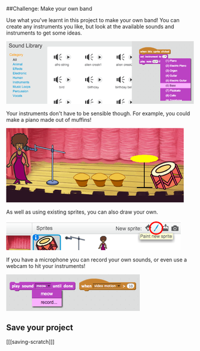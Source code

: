 ##Challenge: Make your own band

Use what you've learnt in this project to make your own band! You can create any instruments you like, but look at the available sounds and instruments to get some ideas.

![screenshot](images/band-ideas.png)

Your instruments don't have to be sensible though. For example, you could make a piano made out of muffins!

![screenshot](images/band-piano.png)

As well as using existing sprites, you can also draw your own.

![screenshot](images/band-draw.png)

If you have a microphone you can record your own sounds, or even use a webcam to hit your instruments!

![screenshot](images/band-io.png)

## Save your project

[[[saving-scratch]]]
